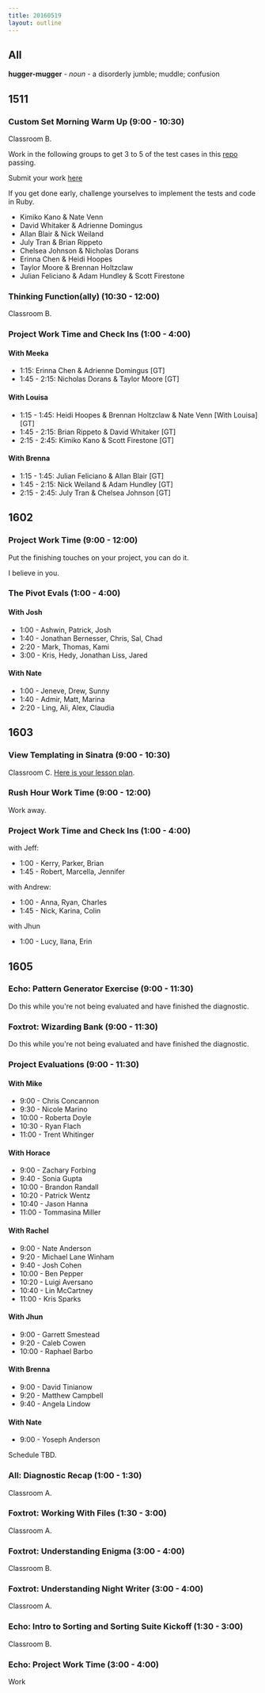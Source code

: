 ```yaml
---
title: 20160519
layout: outline
---
```


## All

**hugger-mugger** - _noun_ - a disorderly jumble; muddle; confusion

## 1511

### Custom Set Morning Warm Up (9:00 - 10:30)

Classroom B.

Work in the following groups to get 3 to 5 of the test cases in this [repo](https://github.com/rrgayhart/custom-set-exercism) passing.

Submit your work [here](https://gist.github.com/rrgayhart/314700cf94ae758121ea9af8706dcfc0)

If you get done early, challenge yourselves to implement the tests and code in Ruby.

* Kimiko Kano & Nate Venn
* David Whitaker & Adrienne Domingus
* Allan Blair & Nick Weiland
* July Tran & Brian Rippeto
* Chelsea Johnson & Nicholas Dorans
* Erinna Chen & Heidi Hoopes
* Taylor Moore & Brennan Holtzclaw
* Julian Feliciano & Adam Hundley & Scott Firestone

### Thinking Function(ally) (10:30 - 12:00)

Classroom B.

### Project Work Time and Check Ins (1:00 - 4:00)

#### With Meeka

* 1:15: Erinna Chen & Adrienne Domingus [GT]
* 1:45 - 2:15: Nicholas Dorans & Taylor Moore [GT]

#### With Louisa

* 1:15 - 1:45: Heidi Hoopes & Brennan Holtzclaw & Nate Venn [With Louisa] [GT]
* 1:45 - 2:15: Brian Rippeto & David Whitaker [GT]
* 2:15 - 2:45: Kimiko Kano & Scott Firestone [GT]

#### With Brenna

* 1:15 - 1:45: Julian Feliciano & Allan Blair [GT]
* 1:45 - 2:15: Nick Weiland & Adam Hundley [GT]
* 2:15 - 2:45: July Tran & Chelsea Johnson [GT]

## 1602

### Project Work Time (9:00 - 12:00)

Put the finishing touches on your project, you can do it.

I believe in you.

### The Pivot Evals (1:00 - 4:00)

#### With Josh
  - 1:00 - Ashwin, Patrick, Josh
  - 1:40 - Jonathan Bernesser, Chris, Sal, Chad
  - 2:20 - Mark, Thomas, Kami
  - 3:00 - Kris, Hedy, Jonathan Liss, Jared

#### With Nate
  - 1:00 - Jeneve, Drew, Sunny
  - 1:40 - Admir, Matt, Marina
  - 2:20 - Ling, Ali, Alex, Claudia

## 1603

### View Templating in Sinatra (9:00 - 10:30)

Classroom C. [Here is your lesson plan](https://github.com/turingschool/lesson_plans/blob/master/ruby_02-web_applications_with_ruby/sinatra_partial_arts.markdown).

### Rush Hour Work Time (9:00 - 12:00)

Work away.

### Project Work Time and Check Ins (1:00 - 4:00)

with Jeff:
  * 1:00 - Kerry, Parker, Brian
  * 1:45 - Robert, Marcella, Jennifer

with Andrew:
  * 1:00 - Anna, Ryan, Charles
  * 1:45 - Nick, Karina, Colin

with Jhun     
  * 1:00 - Lucy, Ilana, Erin

## 1605

### Echo: Pattern Generator Exercise (9:00 - 11:30)

Do this while you're not being evaluated and have finished the diagnostic.

### Foxtrot: Wizarding Bank (9:00 - 11:30)

Do this while you're not being evaluated and have finished the diagnostic.

### Project Evaluations (9:00 - 11:30)

#### With Mike
* 9:00 - Chris Concannon
* 9:30 - Nicole Marino
* 10:00 - Roberta Doyle
* 10:30 - Ryan Flach
* 11:00 - Trent Whitinger

#### With Horace
* 9:00 - Zachary Forbing
* 9:40 - Sonia Gupta
* 10:00 - Brandon Randall
* 10:20 - Patrick Wentz
* 10:40 - Jason Hanna
* 11:00 - Tommasina Miller

#### With Rachel
* 9:00 - Nate Anderson
* 9:20 - Michael Lane Winham
* 9:40 - Josh Cohen
* 10:00 - Ben Pepper
* 10:20 - Luigi Aversano
* 10:40 - Lin McCartney
* 11:00 - Kris Sparks

#### With Jhun
* 9:00 - Garrett Smestead
* 9:20 - Caleb Cowen
* 10:00 - Raphael Barbo

#### With Brenna
* 9:00 - David Tinianow
* 9:20 - Matthew Campbell
* 9:40 - Angela Lindow

#### With Nate
* 9:00 - Yoseph Anderson


Schedule TBD.

### All: Diagnostic Recap (1:00 - 1:30)

Classroom A.

### Foxtrot: Working With Files (1:30 - 3:00)

Classroom A.

### Foxtrot: Understanding Enigma (3:00 - 4:00)

Classroom B.

### Foxtrot: Understanding Night Writer (3:00 - 4:00)

Classroom A.

### Echo: Intro to Sorting and Sorting Suite Kickoff (1:30 - 3:00)

Classroom B.

### Echo: Project Work Time (3:00 - 4:00)

Work
